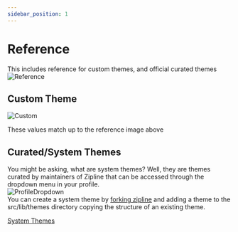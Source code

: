 ```yaml
---
sidebar_position: 1
---
```


# Reference
This includes reference for custom themes, and official curated themes
![Reference](/img/reference.png)

## Custom Theme
![Custom](/img/customTheme.png)

These values match up to the reference image above

## Curated/System Themes
You might be asking, what are system themes? Well, they are themes curated by maintainers of Zipline that can be accessed through the dropdown menu in your profile.<br/>
![ProfileDropdown](/img/themePicker.png)<br/>
You can create a system theme by [forking zipline](https://github.com/diced/zipline) and adding a theme to the src/lib/themes directory copying the structure of an existing theme.


[System Themes](/docs/themes/publish)